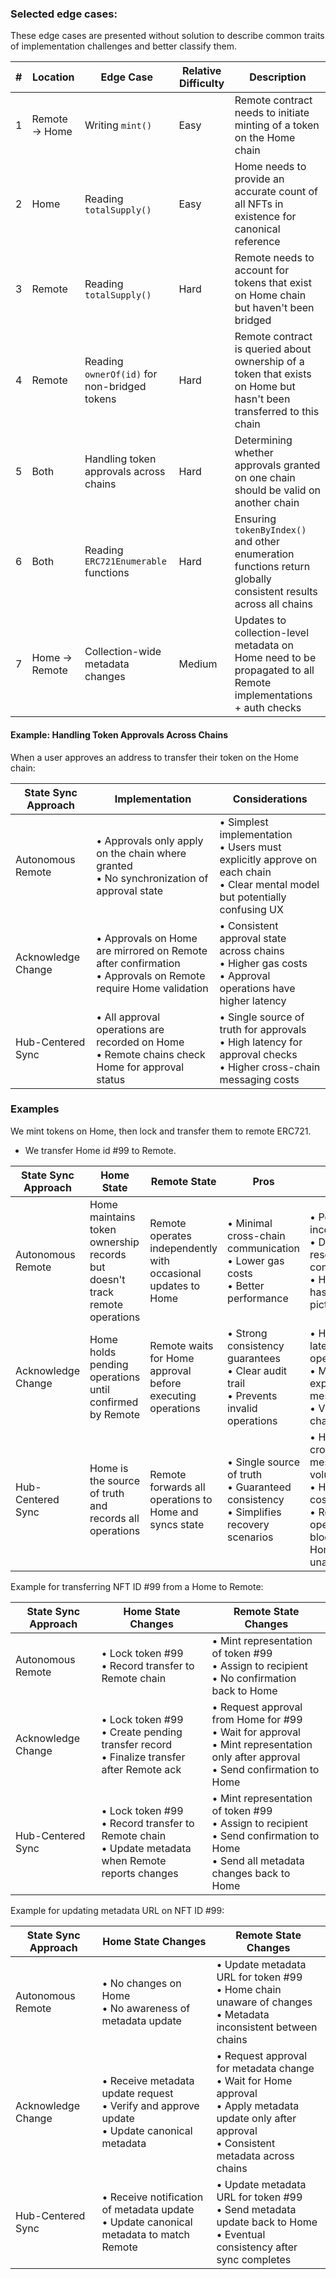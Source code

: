 
### Selected edge cases:

These edge cases are presented without solution to describe common traits of implementation challenges and better classify them.

| # | Location | Edge Case | Relative Difficulty | Description |
|---|----------|-----------|---------------------|-------------|
| 1 | Remote → Home | Writing `mint()` | Easy | Remote contract needs to initiate minting of a token on the Home chain |
| 2 | Home | Reading `totalSupply()` | Easy | Home needs to provide an accurate count of all NFTs in existence for canonical reference |
| 3 | Remote | Reading `totalSupply()` | Hard | Remote needs to account for tokens that exist on Home chain but haven't been bridged |
| 4 | Remote | Reading `ownerOf(id)` for non-bridged tokens | Hard | Remote contract is queried about ownership of a token that exists on Home but hasn't been transferred to this chain |
| 5 | Both | Handling token approvals across chains | Hard | Determining whether approvals granted on one chain should be valid on another chain |
| 6 | Both | Reading `ERC721Enumerable` functions | Hard | Ensuring `tokenByIndex()` and other enumeration functions return globally consistent results across all chains |
| 7 | Home → Remote | Collection-wide metadata changes | Medium | Updates to collection-level metadata on Home need to be propagated to all Remote implementations + auth checks |

#### Example: Handling Token Approvals Across Chains

When a user approves an address to transfer their token on the Home chain:

| State Sync Approach | Implementation | Considerations |
|---------------------|----------------|----------------|
| Autonomous Remote | • Approvals only apply on the chain where granted<br>• No synchronization of approval state | • Simplest implementation<br>• Users must explicitly approve on each chain<br>• Clear mental model but potentially confusing UX |
| Acknowledge Change | • Approvals on Home are mirrored on Remote after confirmation<br>• Approvals on Remote require Home validation | • Consistent approval state across chains<br>• Higher gas costs<br>• Approval operations have higher latency |
| Hub-Centered Sync | • All approval operations are recorded on Home<br>• Remote chains check Home for approval status | • Single source of truth for approvals<br>• High latency for approval checks<br>• Higher cross-chain messaging costs |

### Examples

We mint tokens on Home, then lock and transfer them to remote ERC721.
- We transfer Home id #99 to Remote.

| State Sync Approach | Home State | Remote State | Pros | Cons |
|-------------------|------------|--------------|------|------|
| Autonomous Remote | Home maintains token ownership records but doesn't track remote operations | Remote operates independently with occasional updates to Home | • Minimal cross-chain communication<br>• Lower gas costs<br>• Better performance | • Potential data inconsistencies<br>• Difficult to resolve conflicts<br>• Home chain has incomplete picture |
| Acknowledge Change | Home holds pending operations until confirmed by Remote | Remote waits for Home approval before executing operations | • Strong consistency guarantees<br>• Clear audit trail<br>• Prevents invalid operations | • Higher latency for operations<br>• More expensive (2x messages)<br>• Vulnerable to chain outages |
| Hub-Centered Sync | Home is the source of truth and records all operations | Remote forwards all operations to Home and syncs state | • Single source of truth<br>• Guaranteed consistency<br>• Simplifies recovery scenarios | • Highest cross-chain message volume<br>• Highest gas costs<br>• Remote operations blocked if Home is unavailable |

Example for transferring NFT ID #99 from a Home to Remote:

| State Sync Approach | Home State Changes | Remote State Changes |
|-------------------|-------------------|---------------------|
| Autonomous Remote | • Lock token #99<br>• Record transfer to Remote chain | • Mint representation of token #99<br>• Assign to recipient<br>• No confirmation back to Home |
| Acknowledge Change | • Lock token #99<br>• Create pending transfer record<br>• Finalize transfer after Remote ack | • Request approval from Home for #99<br>• Wait for approval<br>• Mint representation only after approval<br>• Send confirmation to Home |
| Hub-Centered Sync | • Lock token #99<br>• Record transfer to Remote chain<br>• Update metadata when Remote reports changes | • Mint representation of token #99<br>• Assign to recipient<br>• Send confirmation to Home<br>• Send all metadata changes back to Home |

Example for updating metadata URL on NFT ID #99:

| State Sync Approach | Home State Changes | Remote State Changes |
|-------------------|-------------------|---------------------|
| Autonomous Remote | • No changes on Home<br>• No awareness of metadata update | • Update metadata URL for token #99<br>• Home chain unaware of changes<br>• Metadata inconsistent between chains |
| Acknowledge Change | • Receive metadata update request<br>• Verify and approve update<br>• Update canonical metadata | • Request approval for metadata change<br>• Wait for Home approval<br>• Apply metadata update only after approval<br>• Consistent metadata across chains |
| Hub-Centered Sync | • Receive notification of metadata update<br>• Update canonical metadata to match Remote | • Update metadata URL for token #99<br>• Send metadata update back to Home<br>• Eventual consistency after sync completes |
